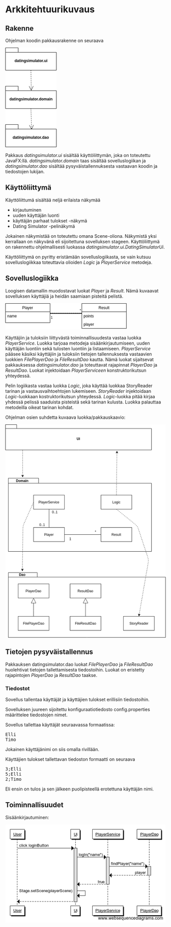 # Arkkitehtuurikuvaus
## Rakenne
Ohjelman koodin pakkausrakenne on seuraava

<img src="https://github.com/ellimansikka/otm-harjoitustyo/blob/master/dokumentointi/kuvat/rakenne.png">

Pakkaus _datingsimulator.ui_ sisältää käyttöliittymän, joka on toteutettu JavaFX:llä. _datingsimulator.domain_ taas sisältää sovelluslogiikan ja _datingsimulator.dao_ sisältää pysyväistallennuksesta vastaavan koodin ja tiedostojen lukijan.

## Käyttöliittymä
Käyttöliittumä sisältää neljä erilaista näkymää
- kirjautuminen
- uuden käyttäjän luonti
- käyttäjän parhaat tulokset -näkymä
- Dating Simulator -pelinäkymä

Jokainen näkymistää on toteutettu omana Scene-oliona. Näkymistä yksi kerrallaan on näkyvänä eli sijoitettuna sovelluksen stageen. Käyttöliittymä on rakennettu ohjelmallisesti luokassa _datingsimulator.ui.DatingSimulatorUi_.

Käyttöliittymä on pyritty eristämään sovelluslogiikasta, se vain kutsuu sovelluslogiikkaa toteuttavia olioiden _Logic_ ja _PlayerService_ metodeja.

## Sovelluslogiikka
Loogisen datamallin muodostavat luokat _Player_ ja _Result_. Nämä kuvaavat sovelluksen käyttäjiä ja heidän saamiaan pisteitä pelistä. 

<img src="https://github.com/ellimansikka/otm-harjoitustyo/blob/master/dokumentointi/kuvat/sovelluslogiikka1.png">

Käyttäjiin ja tuloksiin liittyvästä toiminnallisuudesta vastaa luokka _PlayerService_. Luokka tarjoaa metodeja sisäänkirjautumiseen, uuden käyttäjän luontiin sekä tulosten luontiin ja listaamiseen. _PlayerService_ pääsee käsiksi käyttäjiin ja tuloksiin tietojen tallennuksesta vastaavien luokkien _FilePlayerDao_ ja _FileResultDao_ kautta. Nämä luokat sijaitsevat pakkauksessa _datingsimulator.dao_ ja toteuttavat rajapinnat _PlayerDao_ ja _ResultDao_. Luokat injektoidaan _PlayerServiceen_ konstruktorikutsun yhteydessä.

Pelin logiikasta vastaa luokka _Logic_, joka käyttää luokkaa StoryReader tarinan ja vastausvaihtoehtojen lukemiseen. _StoryReader_ injektoidaan _Logic_-luokkaan kostruktorikutsun yhteydessä. _Logic_-luokka pitää kirjaa yhdessä pelissä saaduista pisteistä sekä tarinan kulusta. Luokka palauttaa metodeilla oikeat tarinan kohdat.

Ohjelman osien suhdetta kuvaava luokka/pakkauskaavio:

<img src="https://github.com/ellimansikka/otm-harjoitustyo/blob/master/dokumentointi/kuvat/pakkaus_luokkakaavio.png">

## Tietojen pysyväistallennus
Pakkauksen datingsimulator.dao luokat _FilePlayerDao_ ja _FileResultDao_ huolehtivat tietojen tallettamisesta tiedostoihin. Luokat on eristetty rajapintojen _PlayerDao_ ja _ResultDao_ taakse.

### Tiedostot
Sovellus tallentaa käyttäjät ja käyttäjien tulokset erillisiin tiedostoihin.

Sovelluksen juureen sijoitettu konfiguraatiotiedosto config.properties määrittelee tiedostojen nimet.

Sovellus tallettaa käyttäjät seuraavassa formaatissa:

<pre>
Elli
Timo
</pre>
Jokainen käyttäjänimi on siis omalla rivillään.

Käyttäjien tulokset tallettavan tiedoston formaatti on seuraava

<pre>
3;Elli
5;Elli
2;Timo
</pre>

Eli ensin on tulos ja sen jälkeen puolipisteellä erotettuna käyttäjän nimi.

## Toiminnallisuudet
Sisäänkirjautuminen:

<img src="https://github.com/ellimansikka/otm-harjoitustyo/blob/master/dokumentointi/kuvat/sekvenssikaavio_DatingSimulator_login.png">
